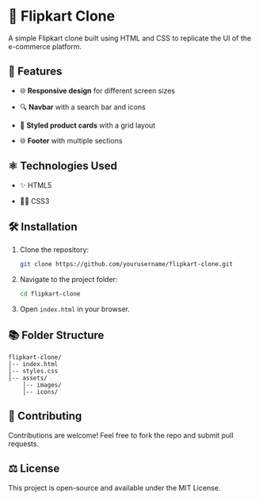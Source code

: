 # 🚀 Flipkart Clone

A simple Flipkart clone built using HTML and CSS to replicate the UI of the e-commerce platform.

## 🌟 Features

- 🌐 **Responsive design** for different screen sizes

- 🔍 **Navbar** with a search bar and icons

- 💎 **Styled product cards** with a grid layout

- 🌐 **Footer** with multiple sections

## ⚛️ Technologies Used

- ✨ HTML5
  
- 👨‍💻 CSS3

## 🛠️ Installation

1. Clone the repository:
   ```bash
   git clone https://github.com/yourusername/flipkart-clone.git
   ```
2. Navigate to the project folder:
   ```bash
   cd flipkart-clone
   ```
3. Open `index.html` in your browser.

## 📚 Folder Structure
```
flipkart-clone/
│-- index.html
│-- styles.css
│-- assets/
    │-- images/
    │-- icons/
```

## 👥 Contributing

Contributions are welcome! Feel free to fork the repo and submit pull requests.

## ⚖️ License

This project is open-source and available under the MIT License.
